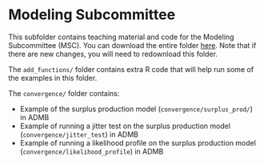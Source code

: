 # Modeling Subcommittee


This subfolder contains teaching material and code for the Modeling
Subcommittee (MSC). You can download the entire folder
[here](https://download-directory.github.io/?url=https%3A%2F%2Fgithub.com%2FQFCatMSU%2Ftutorials%2Ftree%2Fmain%2Fmsc).
Note that if there are new changes, you will need to redownload this
folder.

The `add_functions/` folder contains extra R code that will help run
some of the examples in this folder.

The `convergence/` folder contains:

- Example of the surplus production model (`convergence/surplus_prod/`)
  in ADMB
- Example of running a jitter test on the surplus production model
  (`convergence/jitter_test`) in ADMB
- Example of running a likelihood profile on the surplus production
  model (`convergence/likelihood_profile`) in ADMB
